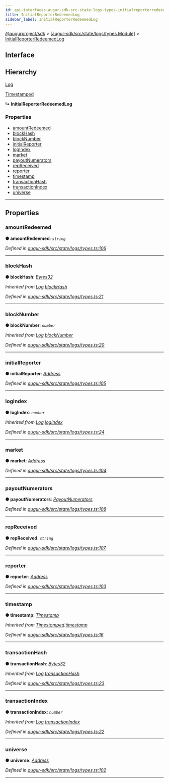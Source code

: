 ```yaml
---
id: api-interfaces-augur-sdk-src-state-logs-types-initialreporterredeemedlog
title: InitialReporterRedeemedLog
sidebar_label: InitialReporterRedeemedLog
---
```


[@augurproject/sdk](api-readme.md) > [[augur-sdk/src/state/logs/types Module]](api-modules-augur-sdk-src-state-logs-types-module.md) > [InitialReporterRedeemedLog](api-interfaces-augur-sdk-src-state-logs-types-initialreporterredeemedlog.md)

## Interface

## Hierarchy

 [Log](api-interfaces-augur-sdk-src-state-logs-types-log.md)

 [Timestamped](api-interfaces-augur-sdk-src-state-logs-types-timestamped.md)

**↳ InitialReporterRedeemedLog**

### Properties

* [amountRedeemed](api-interfaces-augur-sdk-src-state-logs-types-initialreporterredeemedlog.md#amountredeemed)
* [blockHash](api-interfaces-augur-sdk-src-state-logs-types-initialreporterredeemedlog.md#blockhash)
* [blockNumber](api-interfaces-augur-sdk-src-state-logs-types-initialreporterredeemedlog.md#blocknumber)
* [initialReporter](api-interfaces-augur-sdk-src-state-logs-types-initialreporterredeemedlog.md#initialreporter)
* [logIndex](api-interfaces-augur-sdk-src-state-logs-types-initialreporterredeemedlog.md#logindex)
* [market](api-interfaces-augur-sdk-src-state-logs-types-initialreporterredeemedlog.md#market)
* [payoutNumerators](api-interfaces-augur-sdk-src-state-logs-types-initialreporterredeemedlog.md#payoutnumerators)
* [repReceived](api-interfaces-augur-sdk-src-state-logs-types-initialreporterredeemedlog.md#repreceived)
* [reporter](api-interfaces-augur-sdk-src-state-logs-types-initialreporterredeemedlog.md#reporter)
* [timestamp](api-interfaces-augur-sdk-src-state-logs-types-initialreporterredeemedlog.md#timestamp)
* [transactionHash](api-interfaces-augur-sdk-src-state-logs-types-initialreporterredeemedlog.md#transactionhash)
* [transactionIndex](api-interfaces-augur-sdk-src-state-logs-types-initialreporterredeemedlog.md#transactionindex)
* [universe](api-interfaces-augur-sdk-src-state-logs-types-initialreporterredeemedlog.md#universe)

---

## Properties

<a id="amountredeemed"></a>

###  amountRedeemed

**● amountRedeemed**: *`string`*

*Defined in [augur-sdk/src/state/logs/types.ts:106](https://github.com/AugurProject/augur/blob/0787bf1a23/packages/augur-sdk/src/state/logs/types.ts#L106)*

___
<a id="blockhash"></a>

###  blockHash

**● blockHash**: *[Bytes32](api-modules-augur-sdk-src-state-logs-types-module.md#bytes32)*

*Inherited from [Log](api-interfaces-augur-sdk-src-state-logs-types-log.md).[blockHash](api-interfaces-augur-sdk-src-state-logs-types-log.md#blockhash)*

*Defined in [augur-sdk/src/state/logs/types.ts:21](https://github.com/AugurProject/augur/blob/0787bf1a23/packages/augur-sdk/src/state/logs/types.ts#L21)*

___
<a id="blocknumber"></a>

###  blockNumber

**● blockNumber**: *`number`*

*Inherited from [Log](api-interfaces-augur-sdk-src-state-logs-types-log.md).[blockNumber](api-interfaces-augur-sdk-src-state-logs-types-log.md#blocknumber)*

*Defined in [augur-sdk/src/state/logs/types.ts:20](https://github.com/AugurProject/augur/blob/0787bf1a23/packages/augur-sdk/src/state/logs/types.ts#L20)*

___
<a id="initialreporter"></a>

###  initialReporter

**● initialReporter**: *[Address](api-modules-augur-sdk-src-state-logs-types-module.md#address)*

*Defined in [augur-sdk/src/state/logs/types.ts:105](https://github.com/AugurProject/augur/blob/0787bf1a23/packages/augur-sdk/src/state/logs/types.ts#L105)*

___
<a id="logindex"></a>

###  logIndex

**● logIndex**: *`number`*

*Inherited from [Log](api-interfaces-augur-sdk-src-state-logs-types-log.md).[logIndex](api-interfaces-augur-sdk-src-state-logs-types-log.md#logindex)*

*Defined in [augur-sdk/src/state/logs/types.ts:24](https://github.com/AugurProject/augur/blob/0787bf1a23/packages/augur-sdk/src/state/logs/types.ts#L24)*

___
<a id="market"></a>

###  market

**● market**: *[Address](api-modules-augur-sdk-src-state-logs-types-module.md#address)*

*Defined in [augur-sdk/src/state/logs/types.ts:104](https://github.com/AugurProject/augur/blob/0787bf1a23/packages/augur-sdk/src/state/logs/types.ts#L104)*

___
<a id="payoutnumerators"></a>

###  payoutNumerators

**● payoutNumerators**: *[PayoutNumerators](api-modules-augur-sdk-src-state-logs-types-module.md#payoutnumerators)*

*Defined in [augur-sdk/src/state/logs/types.ts:108](https://github.com/AugurProject/augur/blob/0787bf1a23/packages/augur-sdk/src/state/logs/types.ts#L108)*

___
<a id="repreceived"></a>

###  repReceived

**● repReceived**: *`string`*

*Defined in [augur-sdk/src/state/logs/types.ts:107](https://github.com/AugurProject/augur/blob/0787bf1a23/packages/augur-sdk/src/state/logs/types.ts#L107)*

___
<a id="reporter"></a>

###  reporter

**● reporter**: *[Address](api-modules-augur-sdk-src-state-logs-types-module.md#address)*

*Defined in [augur-sdk/src/state/logs/types.ts:103](https://github.com/AugurProject/augur/blob/0787bf1a23/packages/augur-sdk/src/state/logs/types.ts#L103)*

___
<a id="timestamp"></a>

###  timestamp

**● timestamp**: *[Timestamp](api-modules-augur-sdk-src-state-logs-types-module.md#timestamp)*

*Inherited from [Timestamped](api-interfaces-augur-sdk-src-state-logs-types-timestamped.md).[timestamp](api-interfaces-augur-sdk-src-state-logs-types-timestamped.md#timestamp)*

*Defined in [augur-sdk/src/state/logs/types.ts:16](https://github.com/AugurProject/augur/blob/0787bf1a23/packages/augur-sdk/src/state/logs/types.ts#L16)*

___
<a id="transactionhash"></a>

###  transactionHash

**● transactionHash**: *[Bytes32](api-modules-augur-sdk-src-state-logs-types-module.md#bytes32)*

*Inherited from [Log](api-interfaces-augur-sdk-src-state-logs-types-log.md).[transactionHash](api-interfaces-augur-sdk-src-state-logs-types-log.md#transactionhash)*

*Defined in [augur-sdk/src/state/logs/types.ts:23](https://github.com/AugurProject/augur/blob/0787bf1a23/packages/augur-sdk/src/state/logs/types.ts#L23)*

___
<a id="transactionindex"></a>

###  transactionIndex

**● transactionIndex**: *`number`*

*Inherited from [Log](api-interfaces-augur-sdk-src-state-logs-types-log.md).[transactionIndex](api-interfaces-augur-sdk-src-state-logs-types-log.md#transactionindex)*

*Defined in [augur-sdk/src/state/logs/types.ts:22](https://github.com/AugurProject/augur/blob/0787bf1a23/packages/augur-sdk/src/state/logs/types.ts#L22)*

___
<a id="universe"></a>

###  universe

**● universe**: *[Address](api-modules-augur-sdk-src-state-logs-types-module.md#address)*

*Defined in [augur-sdk/src/state/logs/types.ts:102](https://github.com/AugurProject/augur/blob/0787bf1a23/packages/augur-sdk/src/state/logs/types.ts#L102)*

___

